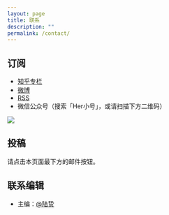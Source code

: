 ```yaml
---
layout: page
title: 联系
description: ""
permalink: /contact/
---
```


## 订阅

- [知乎专栏](https://zhuanlan.zhihu.com/herstoria)
- [微博](https://weibo.com/u/6369020131)
- [RSS](https://herstoria.me/feed.xml)
- 微信公众号（搜索「Her小号」，或请扫描下方二维码）

<img class="img-fluid" src="../images/footer.png">

## 投稿

请点击本页面最下方的邮件按钮。

## 联系编辑

- 主编：[@陆贽](https://www.zhihu.com/people/ru-shi-shuo-59)